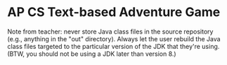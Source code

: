 # AP CS Text-based Adventure Game

Note from teacher: never store Java class files in the source repository (e.g., anything in the "out" directory). Always let the user rebuild the Java class files targeted to the particular version of the JDK that they're using. (BTW, you should not be using a JDK later than version 8.)
